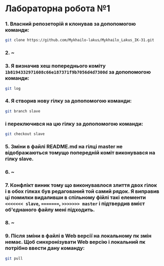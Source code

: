 # **Лабораторна робота №1**

### 1. Власний репозеторій я клонував за допопомогою команди:
```sh
git clone https://github.com/Mykhailo-lakus/Mykhailo_Lakus_IK-31.git
``` 

### 2. ~


### 3. Я визначив хеш попереднього коміту `1b8194332971608c66e187371f9b7056d4d7300d` за допопомогою команди:
```sh
git log
``` 


### 4. Я створив нову гілку за допопомогою команди:
```sh
git branch slave
``` 
### і переключився на цю гілку за допопомогою команди:
```sh
git checkout slave
``` 

### 5. Зміни в файлі README.md на гілці master не відображаються томущо попередній коміт виконувався на гілку slave.

### 6. ~

### 7. Конфлікт виник тому що виконувавлося злиття двох гілок і в обох гілках був редагований той самий рядок. Я виправив ці помилки видаливши в спільному фійлі такі елементи `<<<<<<< slave`, `=======`, `>>>>>>> master` і підтвердив вміст об'єднаного файлу мені підходить.

### 8. ~

### 9. Після зміни в файлі в Web версії на локальному пк змін немає. Щоб синхронізувати Web версію і локальний пк потрібно ввести дану команду:
```sh
git pull
```
